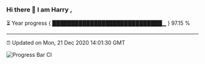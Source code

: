 ### Hi there 👋 I am Harry , 

⏳ Year progress { █████████████████████████████▁ } 97.15 %

---

⏰ Updated on Mon, 21 Dec 2020 14:01:30 GMT

![Progress Bar CI](https://github.com/duykhang68/duykhang68/workflows/Progress%20Bar%20CI/badge.svg)
